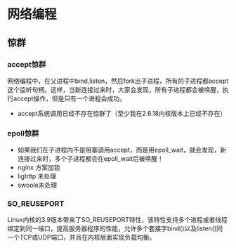 # 网络编程

## 惊群

### accept惊群

网络编程中，在父进程中bind,listen，然后fork出子进程，所有的子进程都accept这个监听句柄。这样，当新连接过来时，大家会发现，所有子进程都会被唤醒，执行accept操作，但是只有一个进程会成功。

* accept系统调用已经不存在惊群了（至少我在2.6.18内核版本上已经不存在）

### epoll惊群

* 如果我们在子进程内不是阻塞调用accept，而是用epoll\_wait，就会发现，新连接过来时，多个子进程都会在epoll\_wait后被唤醒！
* nginx 方案加锁
* lighttp 未处理
* swoole未处理

### SO\_REUSEPORT

Linux内核的3.9版本带来了SO\_REUSEPORT特性，该特性支持多个进程或者线程绑定到同一端口，提高服务器程序的性能，允许多个套接字bind\(\)以及listen\(\)同一个TCP或UDP端口，并且在内核层面实现负载均衡。

